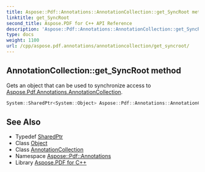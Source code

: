 ```yaml
---
title: Aspose::Pdf::Annotations::AnnotationCollection::get_SyncRoot method
linktitle: get_SyncRoot
second_title: Aspose.PDF for C++ API Reference
description: 'Aspose::Pdf::Annotations::AnnotationCollection::get_SyncRoot method. Gets an object that can be used to synchronize access to Aspose.Pdf.Annotations.AnnotationCollection in C++.'
type: docs
weight: 1100
url: /cpp/aspose.pdf.annotations/annotationcollection/get_syncroot/
---
```

## AnnotationCollection::get_SyncRoot method


Gets an object that can be used to synchronize access to [Aspose.Pdf.Annotations.AnnotationCollection](../).

```cpp
System::SharedPtr<System::Object> Aspose::Pdf::Annotations::AnnotationCollection::get_SyncRoot() const
```

## See Also

* Typedef [SharedPtr](../../../system/sharedptr/)
* Class [Object](../../../system/object/)
* Class [AnnotationCollection](../)
* Namespace [Aspose::Pdf::Annotations](../../)
* Library [Aspose.PDF for C++](../../../)
